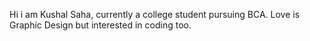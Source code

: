 Hi i am Kushal Saha, currently a college student pursuing BCA.
Love is Graphic Design but interested in coding too.
<!---
krbfx/krbfx is a ✨ special ✨ repository because its `README.md` (this file) appears on your GitHub profile.
You can click the Preview link to take a look at your changes.
--->
